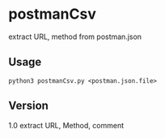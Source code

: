 # postmanCsv 

extract URL, method from postman.json


## Usage

```
python3 postmanCsv.py <postman.json.file>
```


## Version

1.0 extract URL, Method, comment
